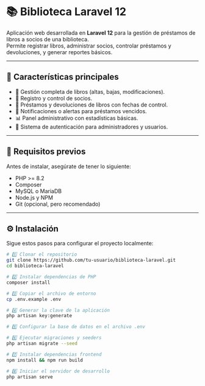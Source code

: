# 📚 Biblioteca Laravel 12

Aplicación web desarrollada en **Laravel 12** para la gestión de préstamos de libros a socios de una biblioteca.  
Permite registrar libros, administrar socios, controlar préstamos y devoluciones, y generar reportes básicos.

---

## 🚀 Características principales

- 📖 Gestión completa de libros (altas, bajas, modificaciones).  
- 👥 Registro y control de socios.  
- 🔄 Préstamos y devoluciones de libros con fechas de control.  
- 📅 Notificaciones o alertas para préstamos vencidos.  
- 📊 Panel administrativo con estadísticas básicas.  
- 🔐 Sistema de autenticación para administradores y usuarios.

---

## 🧰 Requisitos previos

Antes de instalar, asegúrate de tener lo siguiente:

- PHP >= 8.2  
- Composer  
- MySQL o MariaDB  
- Node.js y NPM  
- Git (opcional, pero recomendado)

---

## ⚙️ Instalación

Sigue estos pasos para configurar el proyecto localmente:

```bash
# 1️⃣ Clonar el repositorio
git clone https://github.com/tu-usuario/biblioteca-laravel.git
cd biblioteca-laravel

# 2️⃣ Instalar dependencias de PHP
composer install

# 3️⃣ Copiar el archivo de entorno
cp .env.example .env

# 4️⃣ Generar la clave de la aplicación
php artisan key:generate

# 5️⃣ Configurar la base de datos en el archivo .env

# 6️⃣ Ejecutar migraciones y seeders
php artisan migrate --seed

# 7️⃣ Instalar dependencias frontend
npm install && npm run build

# 8️⃣ Iniciar el servidor de desarrollo
php artisan serve

